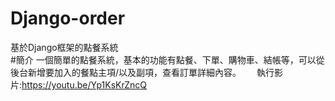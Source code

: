 # Django-order
基於Django框架的點餐系統  
#簡介
一個簡單的點餐系統，基本的功能有點餐、下單、購物車、結帳等，可以從後台新增要加入的餐點主項/以及副項，查看訂單詳細內容。　　
執行影片:https://youtu.be/Yp1KsKrZncQ 
